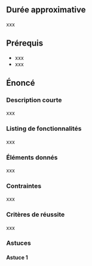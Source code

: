 ## Durée approximative

xxx

## Prérequis

- xxx
- xxx

## Énoncé

### Description courte

xxx

### Listing de fonctionnalités

xxx

### Éléments donnés

xxx

### Contraintes

xxx

### Critères de réussite

xxx

### Astuces

#### Astuce 1
#### Astuce 2
#### Astuce 3
#### Astuce 4
#### Astuce 5